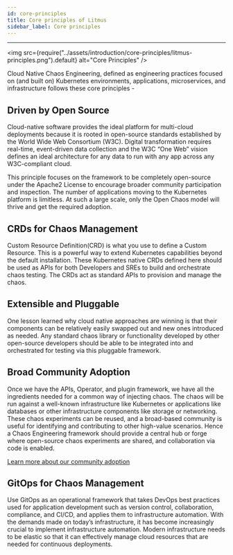 ```yaml
---
id: core-principles
title: Core principles of Litmus
sidebar_label: Core principles
---
```


---

<img src={require("../assets/introduction/core-principles/litmus-principles.png").default} alt="Core Principles" />

Cloud Native Chaos Engineering, defined as engineering practices focused on (and built on) Kubernetes environments, applications, microservices, and infrastructure follows these core principles -

## Driven by Open Source

Cloud-native software provides the ideal platform for multi-cloud deployments because it is rooted in open-source standards established by the World Wide Web Consortium (W3C). Digital transformation requires real-time, event-driven data collection and the W3C “One Web” vision defines an ideal architecture for any data to run with any app across any W3C-compliant cloud.

This principle focuses on the framework to be completely open-source under the Apache2 License to encourage broader community participation and inspection. The number of applications moving to the Kubernetes platform is limitless. At such a large scale, only the Open Chaos model will thrive and get the required adoption.

## CRDs for Chaos Management

Custom Resource Definition(CRD) is what you use to define a Custom Resource. This is a powerful way to extend Kubernetes capabilities beyond the default installation. These Kubernetes native CRDs defined here should be used as APIs for both Developers and SREs to build and orchestrate chaos testing. The CRDs act as standard APIs to provision and manage the chaos.

## Extensible and Pluggable

One lesson learned why cloud native approaches are winning is that their components can be relatively easily swapped out and new ones introduced as needed. Any standard chaos library or functionality developed by other open-source developers should be able to be integrated into and orchestrated for testing via this pluggable framework.

## Broad Community Adoption

Once we have the APIs, Operator, and plugin framework, we have all the ingredients needed for a common way of injecting chaos. The chaos will be run against a well-known infrastructure like Kubernetes or applications like databases or other infrastructure components like storage or networking. These chaos experiments can be reused, and a broad-based community is useful for identifying and contributing to other high-value scenarios. Hence a Chaos Engineering framework should provide a central hub or forge where open-source chaos experiments are shared, and collaboration via code is enabled.

[Learn more about our community adoption](community)

## GitOps for Chaos Management

Use GitOps as an operational framework that takes DevOps best practices used for application development such as version control, collaboration, compliance, and CI/CD, and applies them to infrastructure automation. With the demands made on today’s infrastructure, it has become increasingly crucial to implement infrastructure automation. Modern infrastructure needs to be elastic so that it can effectively manage cloud resources that are needed for continuous deployments.
